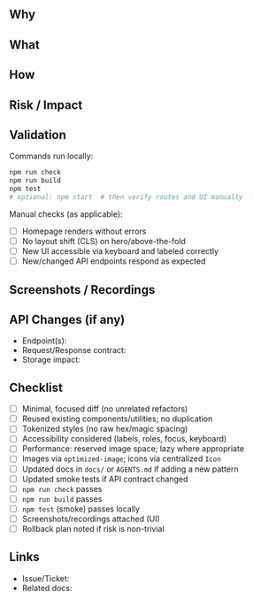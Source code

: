 <!--
Use this template to describe changes. This replaces ad-hoc change logs.
Keep the PR focused and validate using the commands/checklist below.
-->

## Why

<!-- What problem are we solving? User impact or goal. -->

## What

<!-- Concise summary of changes (user-visible + internal). -->

## How

<!-- Key implementation notes, tradeoffs, and alternatives considered. -->

## Risk / Impact

<!-- Areas of potential regression, roll-back plan if needed. -->

## Validation

Commands run locally:

```bash
npm run check
npm run build
npm test
# optional: npm start  # then verify routes and UI manually
```

Manual checks (as applicable):
- [ ] Homepage renders without errors
- [ ] No layout shift (CLS) on hero/above-the-fold
- [ ] New UI accessible via keyboard and labeled correctly
- [ ] New/changed API endpoints respond as expected

## Screenshots / Recordings

<!-- Before/After visuals for UI changes. -->

## API Changes (if any)

- Endpoint(s): <!-- e.g., POST /api/quotes -->
- Request/Response contract: <!-- Summarize schema or changes -->
- Storage impact: <!-- MemStorage only or adapter updated? -->

## Checklist

- [ ] Minimal, focused diff (no unrelated refactors)
- [ ] Reused existing components/utilities; no duplication
- [ ] Tokenized styles (no raw hex/magic spacing)
- [ ] Accessibility considered (labels, roles, focus, keyboard)
- [ ] Performance: reserved image space; lazy where appropriate
- [ ] Images via `optimized-image`; icons via centralized `Icon`
- [ ] Updated docs in `docs/` or `AGENTS.md` if adding a new pattern
- [ ] Updated smoke tests if API contract changed
- [ ] `npm run check` passes
- [ ] `npm run build` passes
- [ ] `npm test` (smoke) passes locally
- [ ] Screenshots/recordings attached (UI)
- [ ] Rollback plan noted if risk is non-trivial

## Links

- Issue/Ticket: <!-- #123 or link -->
- Related docs: <!-- docs/... or external reference -->

